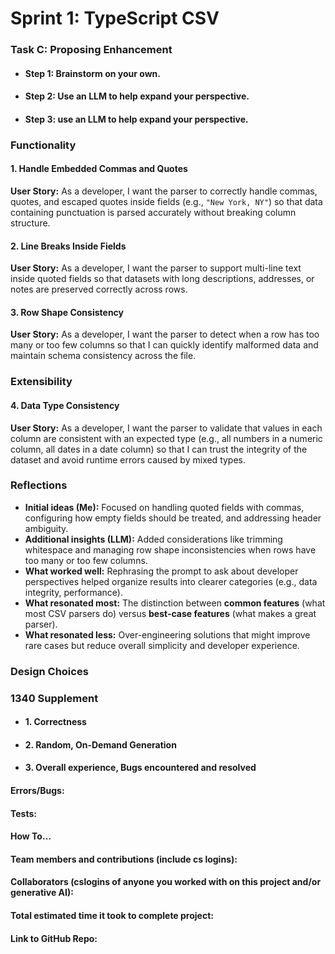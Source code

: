 # Sprint 1: TypeScript CSV

### Task C: Proposing Enhancement

- #### Step 1: Brainstorm on your own.

- #### Step 2: Use an LLM to help expand your perspective.

- #### Step 3: use an LLM to help expand your perspective.

### Functionality

#### 1. Handle Embedded Commas and Quotes
**User Story:** As a developer, I want the parser to correctly handle commas, quotes, and escaped quotes inside fields (e.g., `"New York, NY"`) so that data containing punctuation is parsed accurately without breaking column structure.

#### 2. Line Breaks Inside Fields
**User Story:** As a developer, I want the parser to support multi-line text inside quoted fields so that datasets with long descriptions, addresses, or notes are preserved correctly across rows.

#### 3. Row Shape Consistency
**User Story:** As a developer, I want the parser to detect when a row has too many or too few columns so that I can quickly identify malformed data and maintain schema consistency across the file.

### Extensibility

#### 4. Data Type Consistency
**User Story:** As a developer, I want the parser to validate that values in each column are consistent with an expected type (e.g., all numbers in a numeric column, all dates in a date column) so that I can trust the integrity of the dataset and avoid runtime errors caused by mixed types.

### Reflections

- **Initial ideas (Me):** Focused on handling quoted fields with commas, configuring how empty fields should be treated, and addressing header ambiguity.
- **Additional insights (LLM):** Added considerations like trimming whitespace and managing row shape inconsistencies when rows have too many or too few columns.
- **What worked well:** Rephrasing the prompt to ask about developer perspectives helped organize results into clearer categories (e.g., data integrity, performance).
- **What resonated most:** The distinction between **common features** (what most CSV parsers do) versus **best-case features** (what makes a great parser).
- **What resonated less:** Over-engineering solutions that might improve rare cases but reduce overall simplicity and developer experience.


### Design Choices

### 1340 Supplement

- #### 1. Correctness

- #### 2. Random, On-Demand Generation

- #### 3. Overall experience, Bugs encountered and resolved
#### Errors/Bugs:
#### Tests:
#### How To…

#### Team members and contributions (include cs logins):

#### Collaborators (cslogins of anyone you worked with on this project and/or generative AI):
#### Total estimated time it took to complete project:
#### Link to GitHub Repo:  
